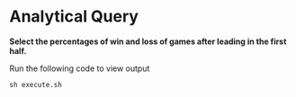 # Analytical Query

**Select the percentages of win and loss of games after leading in the first half.**

Run the following code to view output

```
sh execute.sh
```
